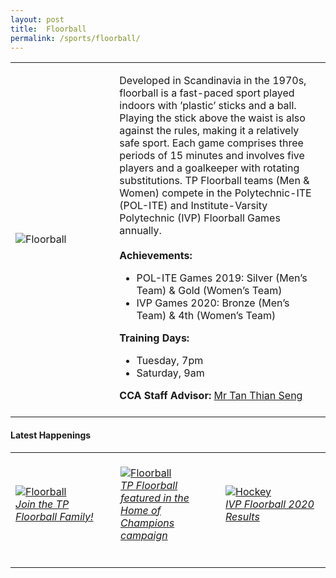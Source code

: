 ```yaml
---
layout: post
title:  Floorball
permalink: /sports/floorball/
---
```


<table>
    <tr>
        <td style="width:33%"><image src="{{site.baseurl}}/images/CCA_floorball.jpg" style="display:block;margin-left:auto;margin-right:auto;" alt="Floorball"></image></td>
        <td>
            <p>
                Developed in Scandinavia in the 1970s, floorball is a fast-paced sport played indoors with ’plastic’ sticks and a ball. Playing the stick above the waist is also against the rules, making it a relatively safe sport. Each game comprises three periods of 15 minutes and involves five players and a goalkeeper with rotating substitutions. TP Floorball teams (Men & Women) compete in the Polytechnic-ITE (POL-ITE) and Institute-Varsity Polytechnic (IVP) Floorball Games annually.<br>
                <br>
                <b>Achievements:</b>
                <ul>
                    <li>POL-ITE Games 2019: Silver (Men’s Team) & Gold (Women’s Team)</li>
                    <li>IVP Games 2020: Bronze (Men’s Team) & 4th (Women’s Team)</li>
                </ul>
              </p>
              <p>
                <b>Training Days:</b>
                <ul>
                    <li>Tuesday, 7pm</li>
                    <li>Saturday, 9am</li>
                </ul>
                </p>
                <b>CCA Staff Advisor:</b> <a href="mailto:tants@tp.edu.sg">Mr Tan Thian Seng</a><br>
                <br>
        </td>
    </tr>
</table>

#### Latest Happenings

<table>
    <tr>
        <td style="width:33%"><br>
            <a href="https://www.instagram.com/p/B_47XJuBM8X/">
                <image src="{{site.baseurl}}/images/CCA-Floorball_IG1.png" style="display:block;margin-left:auto;margin-right:auto;" alt="Floorball">
                <h6 style="margin-top:0%">Join the TP Floorball Family!</h6>
                </image>
            </a>
        </td>
        <td style="width:33%"><br>
            <a href="https://www.instagram.com/p/B_R63TFB9B1/">
                <image src="{{site.baseurl}}/images/CCA-Floorball_IG2.png" style="display:block;margin-left:auto;margin-right:auto;" alt="Floorball">
                <h6 style="margin-top:0%">TP Floorball featured in the Home of Champions campaign</h6>
                </image>
            </a>
        </td>
        <td style="width:33%"><br>
            <a href="https://www.instagram.com/p/B7gO6yiB_7Y/">
                <image src="{{site.baseurl}}/images/CCA-Floorball_IG3.png" style="display:block;margin-left:auto;margin-right:auto;" alt="Hockey">
                <h6 style="margin-top:0%">IVP Floorball 2020 Results</h6>    
                </image>
            </a>
        </td>
    </tr>
</table>
